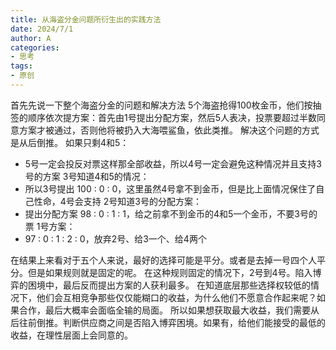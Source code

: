 ```yaml
---
title: 从海盗分金问题所衍生出的实践方法
date: 2024/7/1
author: A
categories:
- 思考
tags:
- 原创
---
```


首先先说一下整个海盗分金的问题和解决方法
5个海盗抢得100枚金币，他们按抽签的顺序依次提方案：首先由1号提出分配方案，然后5人表决，投票要超过半数同意方案才被通过，否则他将被扔入大海喂鲨鱼，依此类推。
解决这个问题的方式是从后倒推。
如果只剩4和5：
- 5号一定会投反对票这样那全部收益，所以4号一定会避免这种情况并且支持3号的方案
3号知道4和5的情况：
- 所以3号提出 100 : 0 : 0，这里虽然4号拿不到金币，但是比上面情况保住了自己性命，4号会支持
2号知道3号的分配方案：
- 提出分配方案 98 : 0 : 1 : 1，给之前拿不到金币的4和5一个金币，不要3号的票
1号方案：
- 97 : 0 : 1 : 2 : 0，放弃2号、给3一个、给4两个

在结果上来看对于五个人来说，最好的选择可能是平分。或者是去掉一号四个人平分。但是如果规则就是固定的呢。
在这种规则固定的情况下，2号到4号。陷入博弈的困境中，最后反而提出方案的人获利最多。
在知道底层那些选择权较低的情况下，他们会互相竞争那些仅仅能糊口的收益，为什么他们不愿意合作起来呢？如果合作，最后大概率会面临全输的局面。
所以如果想获取最大收益，我们需要从后往前倒推。判断供应商之间是否陷入博弈困境。如果有，给他们能接受的最低的收益，在理性层面上会同意的。